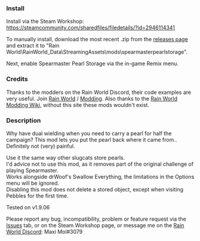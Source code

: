 ### Install
Install via the Steam Workshop: https://steamcommunity.com/sharedfiles/filedetails/?id=2946114341

To manually install, download the most recent .zip from the [releases page](https://github.com/woutkolkman/spearmasterpearlstorage/releases) and extract it to "Rain World\RainWorld_Data\StreamingAssets\mods\spearmasterpearlstorage".

Next, enable Spearmaster Pearl Storage via the in-game Remix menu.


### Credits
Thanks to the modders on the Rain World Discord, their code examples are very useful. Join [Rain World](https://discord.gg/rainworld) / [Modding](https://discord.gg/bh8Jzwqes6). Also thanks to the [Rain World Modding Wiki](https://rainworldmodding.miraheze.org/), without this site these mods wouldn't exist.


### Description
Why have dual wielding when you need to carry a pearl for half the campaign? This mod lets you put the pearl back where it came from.. Definitely not (very) painful.

Use it the same way other slugcats store pearls.  
I'd advice not to use this mod, as it removes part of the original challenge of playing Spearmaster.  
Works alongside drWoof's Swallow Everything, the limitations in the Options menu will be ignored.  
Disabling this mod does not delete a stored object, except when visiting Pebbles for the first time.

Tested on v1.9.06

Please report any bug, incompatibility, problem or feature request via the [Issues](https://github.com/woutkolkman/spearmasterpearlstorage/issues) tab, or on the Steam Workshop page, or message me on the [Rain World Discord](https://discord.gg/rainworld): Maxi Mol#3079
